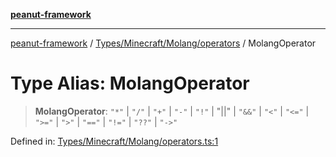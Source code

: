 [**peanut-framework**](../../../../../README.md)

***

[peanut-framework](../../../../../modules.md) / [Types/Minecraft/Molang/operators](../README.md) / MolangOperator

# Type Alias: MolangOperator

> **MolangOperator**: `"*"` \| `"/"` \| `"+"` \| `"-"` \| `"!"` \| "\|\|" \| `"&&"` \| `"<"` \| `"<="` \| `">="` \| `">"` \| `"=="` \| `"!="` \| `"??"` \| `"->"`

Defined in: [Types/Minecraft/Molang/operators.ts:1](https://github.com/palmmc/Peanut-Framework/blob/a953dc2db1f7e00237b91b5b1f38f50520700085/PeanutFramework/Types/Minecraft/Molang/operators.ts#L1)
